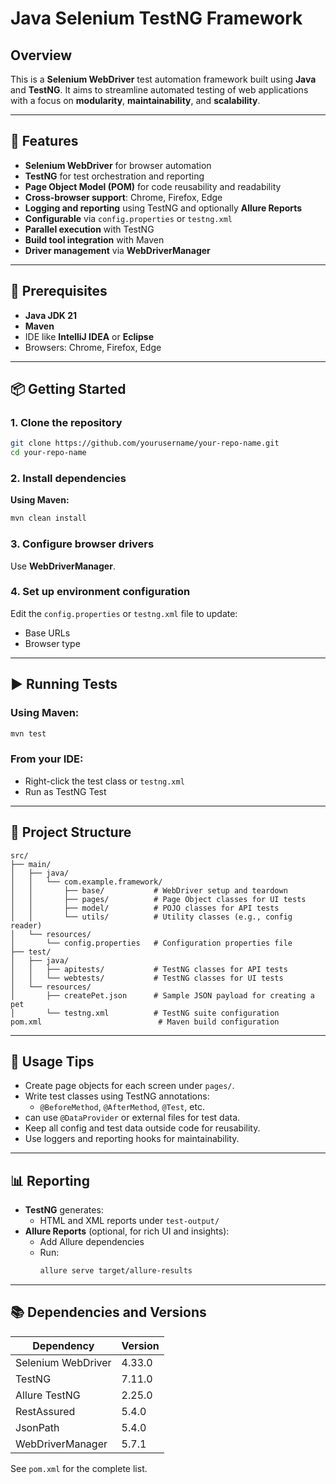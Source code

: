 # Java Selenium TestNG Framework

## Overview

This is a **Selenium WebDriver** test automation framework built using **Java** and **TestNG**. It aims to streamline automated testing of web applications with a focus on **modularity**, **maintainability**, and **scalability**.

---

## 🚀 Features

- **Selenium WebDriver** for browser automation  
- **TestNG** for test orchestration and reporting  
- **Page Object Model (POM)** for code reusability and readability  
- **Cross-browser support**: Chrome, Firefox, Edge  
- **Logging and reporting** using TestNG and optionally **Allure Reports**  
- **Configurable** via `config.properties` or `testng.xml`  
- **Parallel execution** with TestNG  
- **Build tool integration** with Maven  
- **Driver management** via  **WebDriverManager**

---

## 🔧 Prerequisites

- **Java JDK 21**
- **Maven** 
- IDE like **IntelliJ IDEA** or **Eclipse**
- Browsers: Chrome, Firefox, Edge


---

## 📦 Getting Started

### 1. Clone the repository

```bash
git clone https://github.com/yourusername/your-repo-name.git
cd your-repo-name
```

### 2. Install dependencies

**Using Maven:**

```bash
mvn clean install
```

### 3. Configure browser drivers

 Use **WebDriverManager**.

### 4. Set up environment configuration

Edit the `config.properties` or `testng.xml` file to update:
- Base URLs
- Browser type

---

## ▶️ Running Tests

### Using Maven:

```bash
mvn test
```

### From your IDE:
- Right-click the test class or `testng.xml`
- Run as TestNG Test

---

## 📁 Project Structure

```
src/
├── main/
│   ├── java/
│   │   └── com.example.framework/
│   │       ├── base/           # WebDriver setup and teardown
│   │       ├── pages/          # Page Object classes for UI tests
│   │       ├── model/          # POJO classes for API tests
│   │       └── utils/          # Utility classes (e.g., config reader)
│   └── resources/
│       └── config.properties   # Configuration properties file
├── test/
│   ├── java/
│   │   ├── apitests/           # TestNG classes for API tests
│   │   └── webtests/           # TestNG classes for UI tests
│   └── resources/
│       ├── createPet.json      # Sample JSON payload for creating a pet
│       └── testng.xml          # TestNG suite configuration
pom.xml                          # Maven build configuration
```

---

## 🧪 Usage Tips

- Create page objects for each screen under `pages/`.
- Write test classes using TestNG annotations:
  - `@BeforeMethod`, `@AfterMethod`, `@Test`, etc.
- can use `@DataProvider` or external files for test data.
- Keep all config and test data outside code for reusability.
- Use loggers and reporting hooks for maintainability.

---

## 📊 Reporting

- **TestNG** generates:
  - HTML and XML reports under `test-output/`
- **Allure Reports** (optional, for rich UI and insights):
  - Add Allure dependencies
  - Run:
    ```bash
    allure serve target/allure-results
    ```

---

## 📚 Dependencies and Versions

| Dependency           | Version      |
|----------------------|--------------|
| Selenium WebDriver   | 4.33.0       |
| TestNG               | 7.11.0       |
| Allure TestNG        | 2.25.0       |
| RestAssured          | 5.4.0        |
| JsonPath             | 5.4.0        |
| WebDriverManager     | 5.7.1        |


See `pom.xml` for the complete list.
